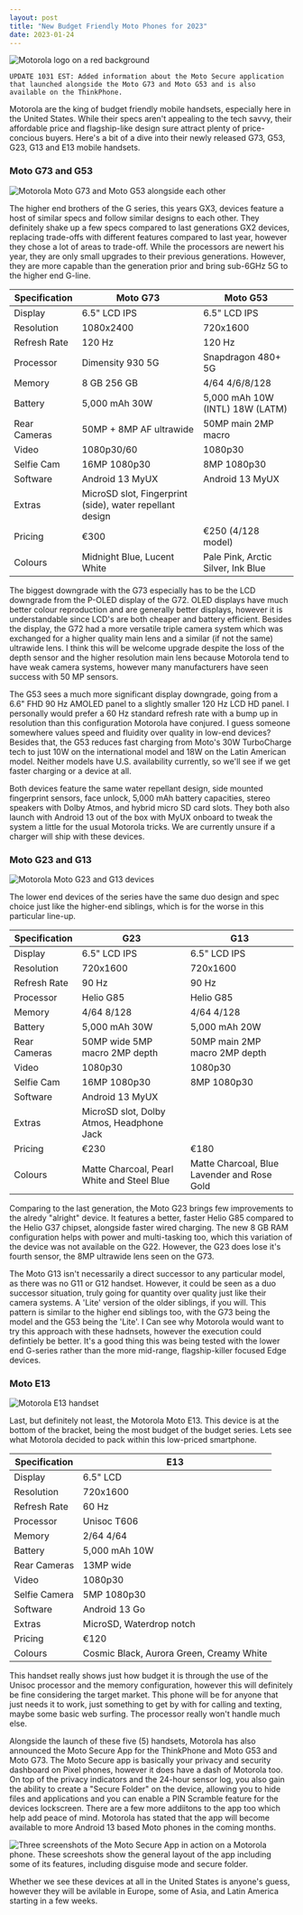```yaml
---
layout: post
title: "New Budget Friendly Moto Phones for 2023"
date: 2023-01-24
---
```


![Motorola logo on a red background](/images/moto.jpg)

`UPDATE 1031 EST: Added information about the Moto Secure application that launched alongside the Moto G73 and Moto G53 and is also available on the ThinkPhone.`

Motorola are the king of budget friendly mobile handsets, especially here in the United States. While their specs aren't appealing to the tech savvy, their affordable price and flagship-like design sure attract plenty of price-concious buyers. Here's a bit of a dive into their newly released G73, G53, G23, G13 and E13 mobile handsets.

### Moto G73 and G53

![Motorola Moto G73 and Moto G53 alongside each other](/images/moto-g53.jpg)

The higher end brothers of the G series, this years GX3, devices feature a host of similar specs and follow similar designs to each other. They definitely shake up a few specs compared to last generations GX2 devices, replacing trade-offs with different features compared to last year, however they chose a lot of areas to trade-off. While the processors are newert his year, they are only small upgrades to their previous generations. However, they are more capable than the generation prior and bring sub-6GHz 5G to the higher end G-line.

| Specification | Moto G73                    | Moto G53                           |
|---------------|-----------------------------|------------------------------------|
| Display       | 6.5" LCD IPS                | 6.5" LCD IPS                       |
| Resolution    | 1080x2400                   | 720x1600                           |
| Refresh Rate  | 120 Hz                      | 120 Hz                             |
| Processor     | Dimensity 930 5G            | Snapdragon 480+ 5G                 |
| Memory        | 8 GB  256 GB                | 4/64   4/6/8/128                   |
| Battery       | 5,000 mAh 30W               | 5,000 mAh 10W (INTL) 18W (LATM)    |
| Rear Cameras  | 50MP + 8MP AF ultrawide     | 50MP main 2MP macro                |
| Video         | 1080p30/60                  | 1080p30                            |
| Selfie Cam    | 16MP 1080p30                | 8MP 1080p30                        |
| Software      | Android 13 MyUX             | Android 13 MyUX                    |
| Extras        | MicroSD slot, Fingerprint (side), water repellant design        ||
| Pricing       | €300                        | €250 (4/128 model)                 |
| Colours       | Midnight Blue, Lucent White | Pale Pink, Arctic Silver, Ink Blue |

The biggest downgrade with the G73 especially has to be the LCD downgrade from the P-OLED display of the G72. OLED displays have much better colour reproduction and are generally better displays, however it is understandable since LCD's are both cheaper and battery efficient. Besides the display, the G72 had a more versatile triple camera system which was exchanged for a higher quality main lens and a similar (if not the same) ultrawide lens. I think this will be welcome upgrade despite the loss of the depth sensor and the higher resolution main lens because Motorola tend to have weak camera systems, however many manufacturers have seen success with 50 MP sensors.

The G53 sees a much more significant display downgrade, going from a 6.6" FHD 90 Hz AMOLED panel to a slightly smaller 120 Hz LCD HD panel. I personally would prefer a 60 Hz standard refresh rate with a bump up in resolution than this configuration Motorola have conjured. I guess someone somewhere values speed and fluidity over quality in low-end devices? Besides that, the G53 reduces fast charging from Moto's 30W TurboCharge tech to just 10W on the international model and 18W on the Latin American model. Neither models have U.S. availability currently, so we'll see if we get faster charging or a device at all.

Both devices feature the same water repellant design, side mounted fingerprint sensors, face unlock, 5,000 mAh battery capacities, stereo speakers with Dolby Atmos, and hybrid micro SD card slots. They both also launch with Android 13 out of the box with MyUX onboard to tweak the system a little for the usual Motorola tricks. We are currently unsure if a charger will ship with these devices. 

### Moto G23 and G13

![Motorola Moto G23 and G13 devices](/images/moto-g23.jpg)

The lower end devices of the series have the same duo design and spec choice just like the higher-end siblings, which is for the worse in this particular line-up. 

| Specification | G23                                        | G13                                         |
|---------------|--------------------------------------------|---------------------------------------------|
| Display       | 6.5" LCD IPS                               | 6.5" LCD IPS                                |
| Resolution    | 720x1600                                   | 720x1600                                    |
| Refresh Rate  | 90 Hz                                      | 90 Hz                                       |
| Processor     | Helio G85                                  | Helio G85                                   |
| Memory        | 4/64  8/128                                | 4/64  4/128                                 |
| Battery       | 5,000 mAh 30W                              | 5,000 mAh 20W                               |
| Rear Cameras  | 50MP wide 5MP macro 2MP depth              | 50MP main 2MP macro 2MP depth               |
| Video         | 1080p30                                    | 1080p30                                     |
| Selfie Cam    | 16MP 1080p30                               | 8MP 1080p30                                 |
| Software      | Android 13 MyUX                                                                         ||
| Extras        | MicroSD slot, Dolby Atmos, Headphone Jack                                               ||
| Pricing       | €230                                       | €180                                        |
| Colours       | Matte Charcoal, Pearl White and Steel Blue | Matte Charcoal, Blue Lavender and Rose Gold |

Comparing to the last generation, the Moto G23 brings few improvements to the alredy "alright" device. It features a better, faster Helio G85 compared to the Helio G37 chipset, alongside faster wired charging. The new 8 GB RAM configuration helps with power and multi-tasking too, which this variation of the device was not available on the G22. However, the G23 does lose it's fourth sensor, the 8MP ultrawide lens seen on the G73. 

The Moto G13 isn't necessarily a direct successor to any particular model, as there was no G11 or G12 handset. However, it could be seen as a duo successor situation, truly going for quantity over quality just like their camera systems. A 'Lite' version of the older siblings, if you will. This pattern is similar to the higher end siblings too, with the G73 being the model and the G53 being the 'Lite'. I Can see why Motorola would want to try this approach with these hadnsets, however the execution could defintiely be better. It's a good thing this was being tested with the lower end G-series rather than the more mid-range, flagship-killer focused Edge devices.

### Moto E13

![Motorola E13 handset](/images/moto-e13.jpg)

Last, but definitely not least, the Motorola Moto E13. This device is at the bottom of the bracket, being the most budget of the budget series. Lets see what Motorola decided to pack within this low-priced smartphone. 

| Specification | E13                                      |
|---------------|------------------------------------------|
| Display       | 6.5" LCD                                 |
| Resolution    | 720x1600                                 |
| Refresh Rate  | 60 Hz                                    |
| Processor     | Unisoc T606                              |
| Memory        | 2/64  4/64                               |
| Battery       | 5,000 mAh 10W                            |
| Rear Cameras  | 13MP wide                                |
| Video         | 1080p30                                  |
| Selfie Camera | 5MP 1080p30                              |
| Software      | Android 13 Go                            |
| Extras        | MicroSD, Waterdrop notch                 |
| Pricing       | €120                                     |
| Colours       | Cosmic Black, Aurora Green, Creamy White |

This handset really shows just how budget it is through the use of the Unisoc processor and the memory configuration, however this will definitely be fine considering the target market. This phone will be for anyone that just needs it to work, just something to get by with for calling and texting, maybe some basic web surfing. The processor really won't handle much else.

Alongside the launch of these five (5) handsets, Motorola has also announced the Moto Secure App for the ThinkPhone and Moto G53 and Moto G73. The Moto Secure app is basically your privacy and security dashboard on Pixel phones, however it does have a dash of Motorola too. On top of the privacy indicators and the 24-hour sensor log, you also gain the ability to create a "Secure Folder" on the device, allowing you to hide files and applications and you can enable a PIN Scramble feature for the devices lockscreen. There are a few more addiitons to the app too which help add peace of mind. Motorola has stated that the app will become available to more Android 13 based Moto phones in the coming months.

![Three screenshots of the Moto Secure App in action on a Motorola phone. These screeshots show the general layout of the app including some of its features, including disguise mode and secure folder.](/images/moto-secure-app.webp)




Whether we see these devices at all in the United States is anyone's guess, however they will be avilable in Europe, some of Asia, and Latin America starting in a few weeks.
